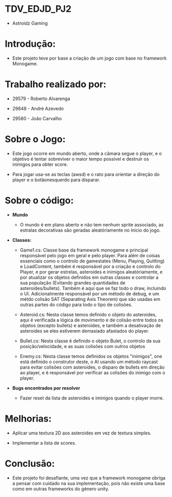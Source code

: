 # TDV_EDJD_PJ2

- Astroidz Gaming


# Introdução:

- Este projeto teve por base a criação de um jogo com base no framework Monogame.


# Trabalho realizado por:

- 29579 - Roberto Alvarenga

- 29848 - André Azevedo

- 29580 - João Carvalho


# Sobre o Jogo:

- Este jogo ocorre em mundo aberto, onde a câmara segue o player, e o objetivo é tentar sobreviver o maior tempo possível e destruir os inimigos para obter score.

- Para jogar usa-se as teclas (awsd) e o rato para orientar a direção do player e o botãonesquerdo para disparar. 


# Sobre o código:

- **Mundo**
	
	- O mundo é em plano aberto e não tem nenhum sprite associado, as estralas decorativas são geradas aleatóriamente no inicio do jogo.  

- **Classes:**

	- Game1.cs: Classe base da framework monogame e principal responsável pelo jogo em geral e pelo player. Para além de coisas essenciais como o controlo de gamestates (Menu, Playing, Quitting) e LoadContent, também é responsável por a criação e controlo do Player, e por gerar estrelas, asteroídes e inimigos aleatóriamente, e por atualizar os objetos definidos em outras classes e controlar a sua população (Evitando grandes quantidades de asteroídes/bullets). Também é aqui que se faz todo o draw, incluindo o UI. Adicionalmente responsável por um método de debug, e um métdo colisão SAT (Separating Axis Theorem) que são usadas em outras partes do código para todo o tipo de colisões.
	
	- Asteroid.cs: Nesta classe temos definido o objeto do asteroides, aqui é verificada a lógica de movimento e de colisão entre todos os objetos (excepto bullets) e asteroídes, e também a desativação de asteroides se eles estiverem demasiado afastados do player.
	
	- Bullet.cs: Nesta classe é definido o objeto Bulet, o controlo da sua posição/velocidade, e as suas colisões com outros objetos
	
	- Enemy.cs: Nesta classe temos definidos os objetos "inimigos", one está definido o construtor deste, o AI usando um método raycast para evitar colisões com asteroides, o disparo de bullets em direção ao player, e é responsável por verificar as colisões do inimigo com o player.
	
- **Bugs encontrados por resolver**

	- Fazer reset da lista de asteroides e iminigos quando o player morre.

# Melhorias:

- Aplicar uma textura 2D aos asteroides em vez de textura simples.

- Implementar a lista de scores.  


# Conclusão:

- Este projeto foi desafiante, uma vez que a framework monogame obriga a pensar com cuidado na sua implementação, pois não existe uma base como em outras frameworks do género unity. 

